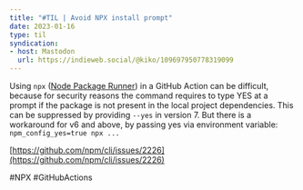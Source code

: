 ```yaml
---
title: "#TIL | Avoid NPX install prompt"
date: 2023-01-16
type: til
syndication: 
- host: Mastodon
  url: https://indieweb.social/@kiko/109697950778319099
---
```


Using `npx` ([Node Package Runner](https://docs.npmjs.com/cli/v7/commands/npx)) in a GitHub Action can be difficult, because for security reasons the command requires to type YES at a prompt if the package is not present in the local project dependencies. This can be suppressed by providing `--yes` in version 7. But there is a workaround for v6 and above, by passing yes via environment variable: `npm_config_yes=true npx ...`

[https://github.com/npm/cli/issues/2226](https://github.com/npm/cli/issues/2226)

#NPX #GitHubActions
